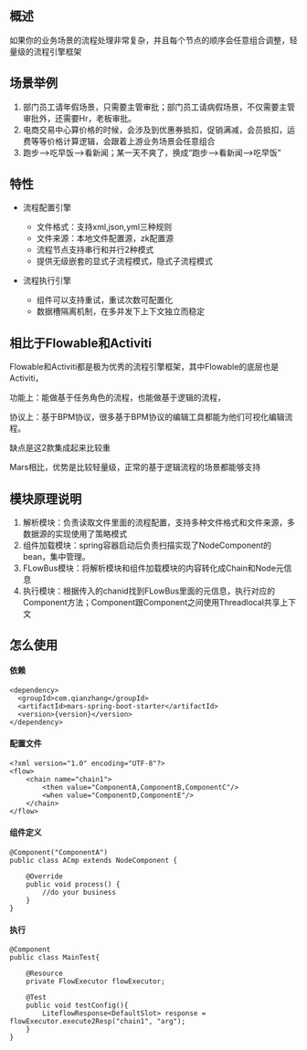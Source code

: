 ## 概述
如果你的业务场景的流程处理非常复杂，并且每个节点的顺序会任意组合调整，轻量级的流程引擎框架

## 场景举例
1. 部门员工请年假场景，只需要主管审批；部门员工请病假场景，不仅需要主管审批外，还需要Hr，老板审批。
2. 电商交易中心算价格的时候，会涉及到优惠券抵扣，促销满减，会员抵扣，运费等等价格计算逻辑，会跟着上游业务场景会任意组合
3. 跑步-->吃早饭-->看新闻；某一天不爽了，换成“跑步-->看新闻-->吃早饭”

## 特性

* 流程配置引擎
    * 文件格式：支持xml,json,yml三种规则
    * 文件来源：本地文件配置源，zk配置源
    * 流程节点支持串行和并行2种模式
    * 提供无级嵌套的显式子流程模式，隐式子流程模式
    
* 流程执行引擎    
    * 组件可以支持重试，重试次数可配置化
    * 数据槽隔离机制，在多并发下上下文独立而稳定

## 相比于Flowable和Activiti

Flowable和Activiti都是极为优秀的流程引擎框架，其中Flowable的底层也是Activiti，

功能上：能做基于任务角色的流程，也能做基于逻辑的流程，

协议上：基于BPM协议，很多基于BPM协议的编辑工具都能为他们可视化编辑流程。

缺点是这2款集成起来比较重

Mars相比，优势是比较轻量级，正常的基于逻辑流程的场景都能够支持

## 模块原理说明
1. 解析模块：负责读取文件里面的流程配置，支持多种文件格式和文件来源，多数据源的实现使用了策略模式
2. 组件加载模块：spring容器启动后负责扫描实现了NodeComponent的bean，集中管理。
3. FLowBus模块：将解析模块和组件加载模块的内容转化成Chain和Node元信息
4. 执行模块：根据传入的chanid找到FLowBus里面的元信息，执行对应的Component方法；Component跟Component之间使用Threadlocal共享上下文

## 怎么使用
#### 依赖
```
<dependency>
  <groupId>com.qianzhang</groupId>
  <artifactId>mars-spring-boot-starter</artifactId>
  <version>{version}</version>
</dependency>
```

#### 配置文件
```
<?xml version="1.0" encoding="UTF-8"?>
<flow>
    <chain name="chain1">
        <then value="ComponentA,ComponentB,ComponentC"/>
        <when value="ComponentD,ComponentE"/>
    </chain>
</flow>
```
#### 组件定义
```
@Component("ComponentA")
public class ACmp extends NodeComponent {

    @Override
    public void process() {
        //do your business
    }
}
```
#### 执行
```
@Component
public class MainTest{
    
    @Resource
    private FlowExecutor flowExecutor;
    
    @Test
    public void testConfig(){
        LiteflowResponse<DefaultSlot> response = flowExecutor.execute2Resp("chain1", "arg");
    }
}
```

